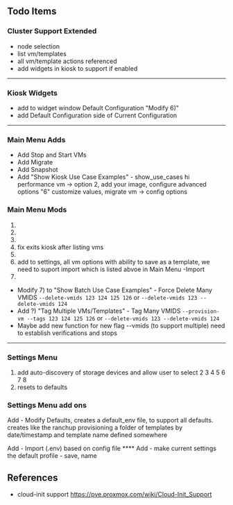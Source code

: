 ## Todo Items

### Cluster Support Extended
- node selection
- list vm/templates
- all vm/template actions referenced
- add widgets in kiosk to support if enabled
---

### Kiosk Widgets
- add to widget window Default Configuration "Modify 6)"
- add Default Configuration side of Current Configuration
---

### Main Menu Adds

- Add Stop and Start VMs
- Add Migrate
- Add Snapshot
- Add "Show Kiosk Use Case Examples" - show_use_cases hi performance vm -> option 2, add your image, configure advanced options "6" customize values,  migrate vm -> config options 



### Main Menu Mods
1) 
2)
3)
4) fix exits kiosk after listing vms
5) 
6) add to settings, all vm options with ability to save as a template, we need to suport import which is listed abvoe in Main Menu -Import 
7) 
- Modify 7) to "Show Batch Use Case Examples" - Force Delete Many VMIDS `--delete-vmids 123 124 125 126` or `--delete-vmids 123 --delete-vmids 124`
- Add ?) "Tag Multiple VMs/Templates" - Tag Many VMIDS `--provision-vm --tags 123 124 125 126` or `--delete-vmids 123 --delete-vmids 124`
- Maybe add new function for new flag --vmids (to support multiple) need to establish verifications and stops
---

### Settings Menu

1) add auto-discovery of storage devices and allow user to select
2
3
4
5
6
7
8
9) resets to defaults

### Settings Menu add ons
Add - Modify Defaults, creates a default_env file, to support all defaults. creates like the ranchup provisioning a folder of templates by date/timestamp and template name defined somewhere

Add - Import (.env) based on config file ****
Add - make current settings the default profile - save, name 

## References

- cloud-init support
  https://pve.proxmox.com/wiki/Cloud-Init_Support
